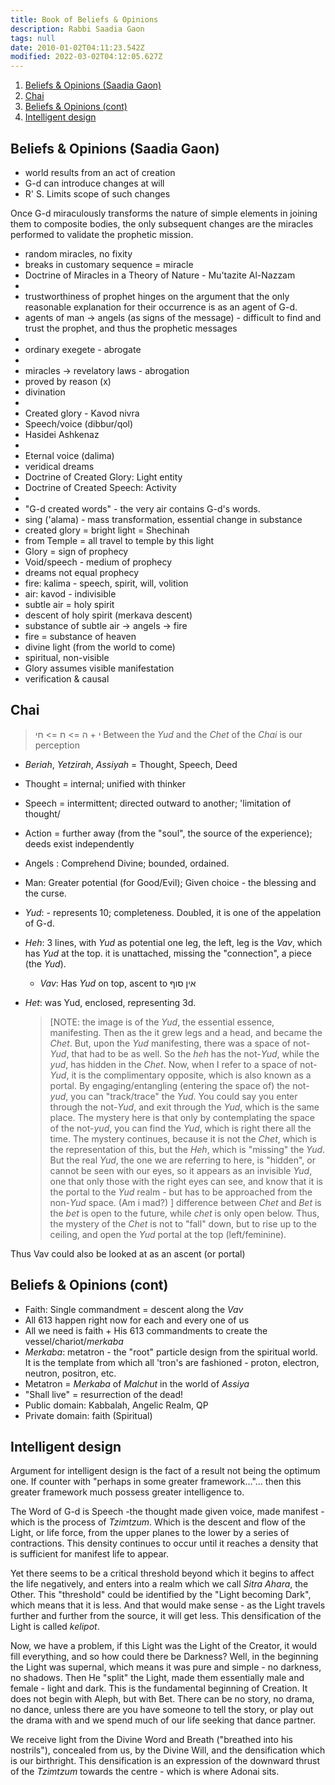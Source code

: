 ```yaml
---
title: Book of Beliefs & Opinions
description: Rabbi Saadia Gaon
tags: null
date: 2010-01-02T04:11:23.542Z
modified: 2022-03-02T04:12:05.627Z
---
```


1. [Beliefs & Opinions (Saadia Gaon)](#beliefs--opinions-saadia-gaon)
2. [Chai](#chai)
3. [Beliefs & Opinions (cont)](#beliefs--opinions-cont)
4. [Intelligent design](#intelligent-design)

## Beliefs & Opinions (Saadia Gaon)

- world results from an act of creation
- G-d can introduce changes at will
- R' S. Limits scope of such changes

Once G-d miraculously transforms the nature of simple elements in joining them to composite bodies, the only subsequent changes are the miracles performed to validate the prophetic mission.

- random miracles, no fixity
- breaks in customary sequence = miracle
- Doctrine of Miracles in a Theory of Nature - Mu'tazite Al-Nazzam
-
- trustworthiness of prophet hinges on the argument that the only reasonable explanation for their occurrence is as an agent of G-d.
- agents of man -> angels (as signs of the message) - difficult to find and trust the prophet, and thus the prophetic messages
-
- ordinary exegete - abrogate
-
- miracles -> revelatory laws - abrogation
- proved by reason (x)
- divination
-
- Created glory - Kavod nivra
- Speech/voice (dibbur/qol)
- Hasidei Ashkenaz
-
- Eternal voice (dalima)
- veridical dreams
- Doctrine of Created Glory: Light entity
- Doctrine of Created Speech: Activity
-
- "G-d created words" - the very air contains G-d's words.
- sing ('alama) - mass transformation, essential change in substance
- created glory = bright light = Shechinah
- from Temple = all travel to temple by this light
- Glory = sign of prophecy
- Void/speech - medium of prophecy
- dreams not equal prophecy
- fire: kalima - speech, spirit, will, volition
- air: kavod - indivisible
- subtle air = holy spirit
- descent of holy spirit (merkava descent)
- substance of subtle air -> angels -> fire
- fire = substance of heaven
- divine light (from the world to come)
- spiritual, non-visible
- Glory assumes visible manifestation
- verification & causal

## Chai

> י + ה => ח => חי
> Between the _Yud_ and the _Chet_ of the _Chai_ is our perception

- _Beriah_, _Yetzirah_, _Assiyah_ = Thought, Speech, Deed
- Thought = internal; unified with thinker
- Speech = intermittent; directed outward to another; 'limitation of thought/
- Action = further away (from the "soul", the source of the experience); deeds exist independently
- Angels : Comprehend Divine; bounded, ordained.
- Man: Greater potential (for Good/Evil); Given choice - the blessing and the curse.

- _Yud_: - represents 10; completeness. Doubled, it is one of the appelation of G-d.
- _Heh_:
  3 lines, with _Yud_ as potential
  one leg, the left, leg is the _Vav_, which has _Yud_ at the top.
  it is unattached, missing the "connection", a piece (the _Yud_).
  - _Vav_: Has _Yud_ on top, ascent to אין סוף
- _Het_:
  was Yud, enclosed, representing 3d.
  > [NOTE: the image is of the _Yud_, the essential essence, manifesting. Then as the it grew legs and a head, and became the _Chet_. But, upon the _Yud_ manifesting, there was a space of not-_Yud_, that had to be as well. So the _heh_ has the not-_Yud_, while the _yud_, has hidden in the _Chet_. Now, when I refer to a space of not-_Yud_, it is the complimentary opposite, which is also known as a portal. By engaging/entangling (entering the space of) the not-_yud_, you can "track/trace" the _Yud_. You could say you enter through the not-_Yud_, and exit through the _Yud_, which is the same place. The mystery here is that only by contemplating the space of the not-_yud_, you can find the _Yud_, which is right there all the time. The mystery continues, because it is not the _Chet_, which is the representation of this, but the _Heh_, which is "missing" the _Yud_. But the real _Yud_, the one we are referring to here, is "hidden", or cannot be seen with our eyes, so it appears as an invisible _Yud_, one that only those with the right eyes can see, and know that it is the portal to the _Yud_ realm - but has to be approached from the non-_Yud_ space. (Am i mad?) ]
  > difference between _Chet_ and _Bet_ is the _bet_ is open to the future, while _chet_ is only open below. Thus, the mystery of the _Chet_ is not to "fall" down, but to rise up to the ceiling, and open the _Yud_ portal at the top (left/feminine).

Thus Vav could also be looked at as an ascent (or portal)

## Beliefs & Opinions (cont)

- Faith: Single commandment = descent along the _Vav_
- All 613 happen right now for each and every one of us
- All we need is faith + His 613 commandments to create the vessel/chariot/_merkaba_
- _Merkaba_: metatron - the "root" particle design from the spiritual world. It is the template from which all 'tron's are fashioned - proton, electron, neutron, positron, etc.
- Metatron = _Merkaba_ of _Malchut_ in the world of _Assiya_
- "Shall live" = resurrection of the dead!
- Public domain: Kabbalah, Angelic Realm, QP
- Private domain: faith (Spiritual)

## Intelligent design

Argument for intelligent design is the fact of a result not being the optimum one. If counter with "perhaps in some greater framework..."... then this greater framework much possess greater intelligence to.

The Word of G-d is Speech -the thought made given voice, made manifest -
which is the process of _Tzimtzum_. Which is the descent and flow of the Light, or life force, from the upper planes to the lower by a series of contractions. This density continues to occur until it reaches a density that is sufficient for manifest life to appear.

Yet there seems to be a critical threshold beyond which it begins to affect the life
negatively, and enters into a realm which we call _Sitra Ahara_, the Other. This "threshold" could be identified by the "Light becoming Dark", which means that it is less. And that would make sense - as the Light travels further and further from the source, it will get less. This densification of the Light is called _kelipot_.

Now, we have a problem, if this Light was the Light of the Creator, it would fill everything, and so how could there be Darkness? Well, in the beginning the Light was supernal, which means it was pure and simple - no darkness, no shadows. Then He "split" the Light, made them essentially male and female - light and dark. This is the fundamental beginning of Creation. It does not begin with Aleph, but with Bet. There can be no story, no drama, no dance, unless there are you have someone to tell the story, or play out the drama with and we spend much of our life seeking that dance partner.

We receive light from the Divine Word and Breath ("breathed into his nostrils"), concealed from us, by the Divine Will, and the densification which is our birthright.
This densification is an expression of the downward thrust of the _Tzimtzum_ towards the centre - which is where Adonai sits.
